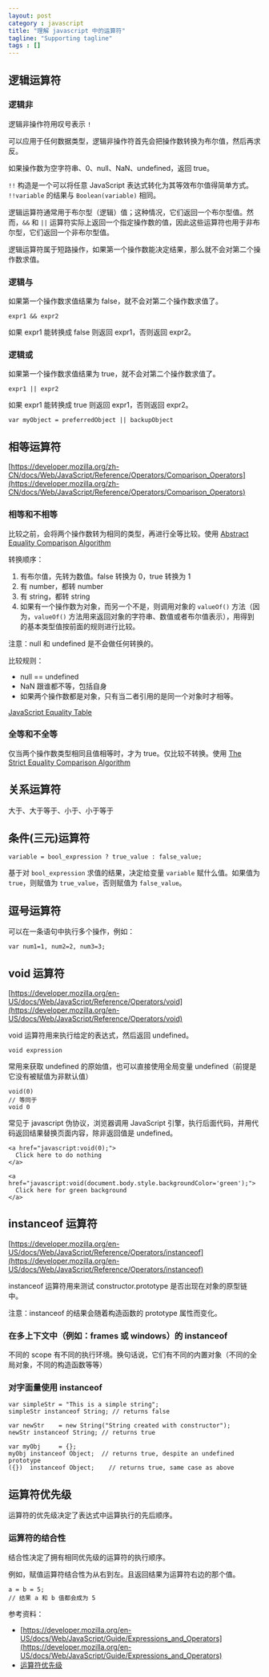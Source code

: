 ```yaml
---
layout: post
category : javascript
title: "理解 javascript 中的运算符"
tagline: "Supporting tagline"
tags : []
---
```


## 逻辑运算符
### 逻辑非
逻辑非操作符用叹号表示 `!`

可以应用于任何数据类型，逻辑非操作符首先会把操作数转换为布尔值，然后再求反。

如果操作数为空字符串、0、null、NaN、undefined，返回 true。

`!!` 构造是一个可以将任意 JavaScript 表达式转化为其等效布尔值得简单方式。
`!!variable` 的结果与 `Boolean(variable)` 相同。

逻辑运算符通常用于布尔型（逻辑）值；这种情况，它们返回一个布尔型值。然而，`&&` 和 `||` 运算符实际上返回一个指定操作数的值，因此这些运算符也用于非布尔型，它们返回一个非布尔型值。

逻辑运算符属于短路操作，如果第一个操作数能决定结果，那么就不会对第二个操作数求值。
### 逻辑与

如果第一个操作数求值结果为 false，就不会对第二个操作数求值了。

```
expr1 && expr2
```

如果 expr1 能转换成 false 则返回 expr1，否则返回 expr2。

### 逻辑或

如果第一个操作数求值结果为 true，就不会对第二个操作数求值了。

```
expr1 || expr2
```
如果 expr1 能转换成 true 则返回 expr1，否则返回 expr2。 



```
var myObject = preferredObject || backupObject
```

## 相等运算符
[https://developer.mozilla.org/zh-CN/docs/Web/JavaScript/Reference/Operators/Comparison_Operators](https://developer.mozilla.org/zh-CN/docs/Web/JavaScript/Reference/Operators/Comparison_Operators)

### 相等和不相等
比较之前，会将两个操作数转为相同的类型，再进行全等比较。使用 [Abstract Equality Comparison Algorithm](http://www.ecma-international.org/ecma-262/5.1/#sec-11.9.3)

转换顺序：

1. 有布尔值，先转为数值。false 转换为 0，true 转换为 1
2. 有 number，都转 number
3. 有 string，都转 string
4. 如果有一个操作数为对象，而另一个不是，则调用对象的 `valueOf()` 方法（因为，`valueOf()` 方法用来返回对象的字符串、数值或者布尔值表示），用得到的基本类型值按前面的规则进行比较。

注意：null 和 undefined 是不会做任何转换的。

比较规则：

* null == undefined
* NaN 跟谁都不等，包括自身
* 如果两个操作数都是对象，只有当二者引用的是同一个对象时才相等。

[JavaScript Equality Table](http://dorey.github.io/JavaScript-Equality-Table/)

### 全等和不全等
仅当两个操作数类型相同且值相等时，才为 true。仅比较不转换。使用 [The Strict Equality Comparison Algorithm](http://www.ecma-international.org/ecma-262/5.1/#sec-11.9.6)

## 关系运算符
大于、大于等于、小于、小于等于
 
## 条件(三元)运算符

```
variable = bool_expression ? true_value : false_value;
```

基于对 `bool_expression` 求值的结果，决定给变量 `variable` 赋什么值。如果值为 `true`，则赋值为 `true_value`，否则赋值为 `false_value`。

## 逗号运算符
可以在一条语句中执行多个操作，例如：

```
var num1=1, num2=2, num3=3;
```

## void 运算符
[https://developer.mozilla.org/en-US/docs/Web/JavaScript/Reference/Operators/void](https://developer.mozilla.org/en-US/docs/Web/JavaScript/Reference/Operators/void)

void 运算符用来执行给定的表达式，然后返回 undefined。

```
void expression
```

常用来获取 undefined 的原始值，也可以直接使用全局变量 undefined（前提是它没有被赋值为非默认值）

```
void(0)
// 等同于
void 0
```

常见于 javascript 伪协议，浏览器调用 JavaScript 引擎，执行后面代码，并用代码返回结果替换页面内容，除非返回值是 undefined。

```
<a href="javascript:void(0);">
  Click here to do nothing
</a>

<a href="javascript:void(document.body.style.backgroundColor='green');">
  Click here for green background
</a>
```

## instanceof 运算符
[https://developer.mozilla.org/en-US/docs/Web/JavaScript/Reference/Operators/instanceof](https://developer.mozilla.org/en-US/docs/Web/JavaScript/Reference/Operators/instanceof)

instanceof 运算符用来测试 constructor.prototype 是否出现在对象的原型链中。

注意：instanceof 的结果会随着构造函数的 prototype 属性而变化。

### 在多上下文中（例如：frames 或 windows）的 instanceof
不同的 scope 有不同的执行环境。换句话说，它们有不同的内置对象（不同的全局对象，不同的构造函数等等）

### 对字面量使用 instanceof

```
var simpleStr = "This is a simple string"; 
simpleStr instanceof String; // returns false

var newStr    = new String("String created with constructor");
newStr instanceof String; // returns true

var myObj     = {};
myObj instanceof Object;  // returns true, despite an undefined prototype
({})  instanceof Object;    // returns true, same case as above
```

## 运算符优先级

运算符的优先级决定了表达式中运算执行的先后顺序。

### 运算符的结合性
结合性决定了拥有相同优先级的运算符的执行顺序。

例如，赋值运算符结合性为从右到左。且返回结果为运算符右边的那个值。

```
a = b = 5;
// 结果 a 和 b 值都会成为 5
```

参考资料：

- [https://developer.mozilla.org/en-US/docs/Web/JavaScript/Guide/Expressions_and_Operators](https://developer.mozilla.org/en-US/docs/Web/JavaScript/Guide/Expressions_and_Operators)
- [运算符优先级](https://developer.mozilla.org/zh-CN/docs/Web/JavaScript/Reference/Operators/Operator_Precedence)

